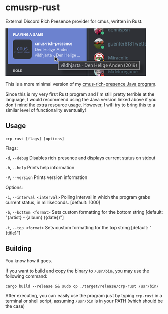 # cmusrp-rust
External Discord Rich Presence provider for cmus, written in Rust.

![Preview image](preview.png)

This is a more minimal version of my [cmus-rich-presence Java program](https://github.com/MineClashTV/cmus-rich-presence).

Since this is my very first Rust program and I'm still pretty terrible at the language, I would recommend using the Java version linked above if you don't mind the extra resource usage.
However, I will try to bring this to a similar level of functionality eventually!

## Usage
```crp-rust [flags] [options]```

Flags:

```-d```, ```--debug```     Disables rich presence and displays current status on stdout

```-h```, ```--help```      Prints help information

```-V```, ```--version```   Prints version information


Options:

```-i```, ```--interval <interval>``` Polling interval in which the program grabs current status, in milliseconds.
                                      [default: 1000]

```-b```, ```--bottom <format>```     Sets custom formatting for the bottom string
                                      [default: "{artist} - {album} ({date})"]
                                      
```-t```, ```--top <format>```        Sets custom formatting for the top string
                                      [default: "{title}"]

## Building
You know how it goes.

If you want to build and copy the binary to ```/usr/bin```, you may use the following command:

```cargo build --release && sudo cp ./target/release/crp-rust /usr/bin/```

After executing, you can easily use the program just by typing ```crp-rust``` in a terminal or shell script, assuming ```/usr/bin``` is in your PATH (which should be the case)
